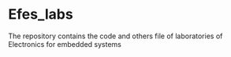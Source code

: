 # Efes_labs
The repository contains the code and others file of laboratories of Electronics for embedded systems
